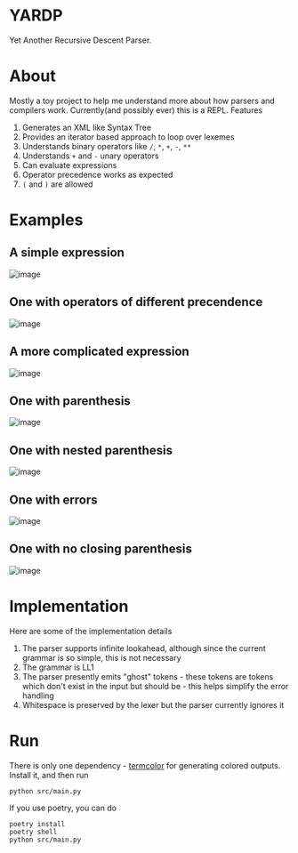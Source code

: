 # YARDP

Yet Another Recursive Descent Parser.

# About

Mostly a toy project to help me understand more about how parsers and compilers work. Currently(and possibly ever) this is a REPL. Features

1. Generates an XML like Syntax Tree
2. Provides an iterator based approach to loop over lexemes
3. Understands binary operators like `/`, `*`, `+`, `-`, `**`
4. Understands `+` and `-` unary operators
5. Can evaluate expressions
6. Operator precedence works as expected
7. `(` and `)` are allowed

# Examples

## A simple expression

![image](https://user-images.githubusercontent.com/10794178/161538743-5540994b-b83f-4cdd-9f70-592a4f90fffa.png)

## One with operators of different precendence

![image](https://user-images.githubusercontent.com/10794178/161538856-ca3f4bbb-f271-4036-a688-47e18ad19ce1.png)

## A more complicated expression

![image](https://user-images.githubusercontent.com/10794178/161538949-bbbedcdb-9abb-474e-849c-57d7d44af927.png)

## One with parenthesis

![image](https://user-images.githubusercontent.com/10794178/161539039-80b8074f-bef2-4e8b-be22-98c57500c9c2.png)

## One with nested parenthesis

![image](https://user-images.githubusercontent.com/10794178/161539151-8ee049bb-f550-45a9-bebe-002b052578b1.png)

## One with errors

![image](https://user-images.githubusercontent.com/10794178/161539354-ec3530ee-69bd-4b4e-8769-f52ccf18a29d.png)

## One with no closing parenthesis

![image](https://user-images.githubusercontent.com/10794178/161539425-027ee732-9c03-41ae-840b-f970ecc45056.png)

# Implementation

Here are some of the implementation details

1. The parser supports infinite lookahead, although since the current grammar is so simple, this is not necessary
2. The grammar is LL1
3. The parser presently emits "ghost" tokens - these tokens are tokens which don't exist in the input but should be - this helps simplify the error handling
4. Whitespace is preserved by the lexer but the parser currently ignores it

# Run

There is only one dependency - [termcolor](https://pypi.org/project/termcolor/) for generating colored outputs. Install it, and then run

```
python src/main.py
```

If you use poetry, you can do

```
poetry install
poetry shell
python src/main.py
```
